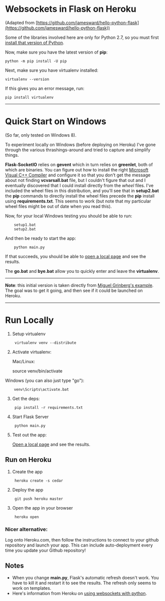 Websockets in Flask on Heroku
=====================================
(Adapted from [https://github.com/jamesward/hello-python-flask](https://github.com/jamesward/hello-python-flask))

Some of the libraries involved here are only for Python 2.7, so you must first [install that version of Python](https://www.python.org/downloads/).

Now, make sure you have the latest version of **pip**:

    python -m pip install -U pip

Next, make sure you have virtualenv installed:

    virtualenv --version

If this gives you an error message, run:

    pip install virtualenv
-----------------
# Quick Start on Windows #

(So far, only tested on Windows 8).

To experiment locally on Windows (before deploying on Heroku) I've gone through the various thrashings-around and tried to capture and simplify things.

**Flask-SocketIO** relies on **gevent** which in turn relies on **greenlet**, both of which are binaries. You can figure out how to install the right [Microsoft Visual C++ Compiler](http://www.microsoft.com/en-us/download/confirmation.aspx?id=44266 "Microsoft Visual C++ Compiler") and configure it so that you don't get the message about not finding **vcvarsall.bat** file, but I couldn't figure that out and I eventually discovered that I could install directly from the *wheel* files. I've included the wheel files in this distribution, and you'll see that in **setup2.bat** the **pip** commands to directly install the wheel files precede the **pip** install using **requirements.txt**. This seems to work (but note that my particular wheel files might be out of date when you read this).

Now, for your local Windows testing you should be able to run:

		setup1.bat
		setup2.bat
 
And then be ready to start the app:

		python main.py

If that succeeds, you should be able to <a href="http://localhost:5000" target="_blank">open a local page</a> and see the results.

The **go.bat** and **bye.bat** allow you to quickly enter and leave the **virtualenv**.

-----------
**Note**: this initial version is taken directly from [Miguel Grinberg's example](https://github.com/miguelgrinberg/Flask-SocketIO). The goal was to get it going, and then see if it could be launched on Heroku.

-----------
# Run Locally #

1. Setup virtualenv

        virtualenv venv --distribute

2. Activate virtualenv:

    Mac/Linux:

    source venv/bin/activate

  Windows (you can also just type "go"):

        venv\Scripts\activate.bat

3. Get the deps:

        pip install -r requirements.txt

4. Start Flask Server

        python main.py

5. Test out the app:

    <a href="http://localhost:5000" target="_blank">Open a local page</a> and see the results.


Run on Heroku
-------------

1. Create the app

        heroku create -s cedar

2. Deploy the app

        git push heroku master

3. Open the app in your browser

        heroku open

### Nicer alternative: ###
Log onto Heroku.com, then follow the instructions to connect to your github repository and launch your app. This can include auto-deployment every time you update your Github repository!

Notes
-------------
* When you change **main.py**, Flask's automatic refresh doesn't work. You have to kill it and restart it to see the results. The refresh only seems to work on templates.
* Here's information from Heroku on [using websockets with python](https://devcenter.heroku.com/articles/python-websockets).
